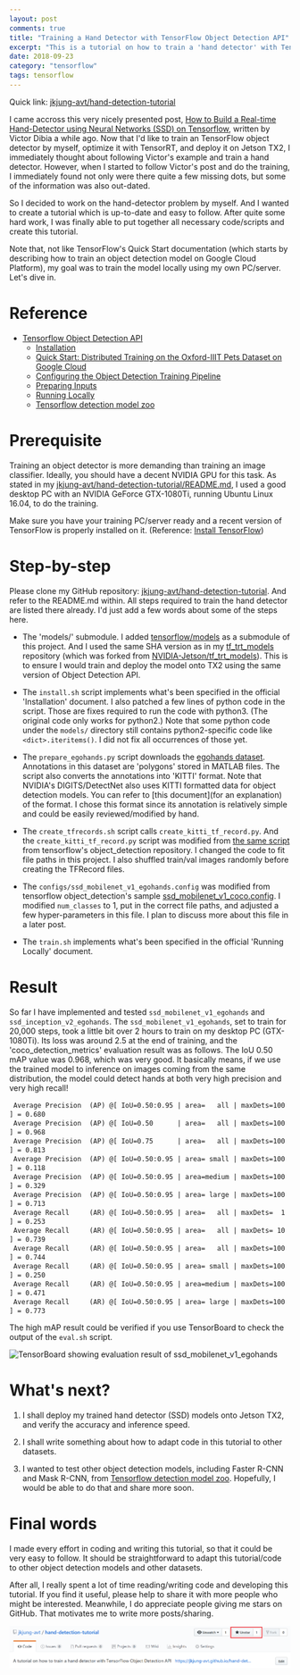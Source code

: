 ```yaml
---
layout: post
comments: true
title: "Training a Hand Detector with TensorFlow Object Detection API"
excerpt: "This is a tutorial on how to train a 'hand detector' with TensorFlow Object Detection API.  All code used in this tutorial are open-sourced on GitHub.  Just follow ths steps in this tutorial, and you should be able to train your own hand detector model in less than half a day."
date: 2018-09-23
category: "tensorflow"
tags: tensorflow
---
```


Quick link: [jkjung-avt/hand-detection-tutorial](https://github.com/jkjung-avt/hand-detection-tutorial)

I came accross this very nicely presented post, [How to Build a Real-time Hand-Detector using Neural Networks (SSD) on Tensorflow](https://towardsdatascience.com/how-to-build-a-real-time-hand-detector-using-neural-networks-ssd-on-tensorflow-d6bac0e4b2ce), written by Victor Dibia a while ago.  Now that I'd like to train an TensorFlow object detector by myself, optimize it with TensorRT, and deploy it on Jetson TX2, I immediately thought about following Victor's example and train a hand detector.  However, when I started to follow Victor's post and do the training, I immediately found not only were there quite a few missing dots, but some of the information was also out-dated.

So I decided to work on the hand-detector problem by myself.  And I wanted to create a tutorial which is up-to-date and easy to follow.  After quite some hard work, I was finally able to put together all necessary code/scripts and create this tutorial.

Note that, not like TensorFlow's Quick Start documentation (which starts by describing how to train an object detection model on Google Cloud Platform), my goal was to train the model locally using my own PC/server.  Let's dive in.

# Reference

* [Tensorflow Object Detection API](https://github.com/tensorflow/models/tree/master/research/object_detection)
  * [Installation](https://github.com/tensorflow/models/blob/master/research/object_detection/g3doc/installation.md)
  * [Quick Start: Distributed Training on the Oxford-IIIT Pets Dataset on Google Cloud](https://github.com/tensorflow/models/blob/master/research/object_detection/g3doc/running_pets.md)
  * [Configuring the Object Detection Training Pipeline](https://github.com/tensorflow/models/blob/master/research/object_detection/g3doc/configuring_jobs.md)
  * [Preparing Inputs](https://github.com/tensorflow/models/blob/master/research/object_detection/g3doc/preparing_inputs.md)
  * [Running Locally](https://github.com/tensorflow/models/blob/master/research/object_detection/g3doc/running_locally.md)
  * [Tensorflow detection model zoo](https://github.com/tensorflow/models/blob/master/research/object_detection/g3doc/detection_model_zoo.md)


# Prerequisite

Training an object detector is more demanding than training an image classifier.  Ideally, you should have a decent NVIDIA GPU for this task.  As stated in my [jkjung-avt/hand-detection-tutorial/README.md](https://github.com/jkjung-avt/hand-detection-tutorial/blob/master/README.md), I used a good desktop PC with an NVIDIA GeForce GTX-1080Ti, running Ubuntu Linux 16.04, to do the training.

Make sure you have your training PC/server ready and a recent version of TensorFlow is properly installed on it.  (Reference: [Install TensorFlow](https://www.tensorflow.org/install/))

# Step-by-step

Please clone my GitHub repository: [jkjung-avt/hand-detection-tutorial](https://github.com/jkjung-avt/hand-detection-tutorial).  And refer to the README.md within.  All steps required to train the hand detector are listed there already.  I'd just add a few words about some of the steps here.

* The 'models/' submodule.  I added [tensorflow/models](https://github.com/tensorflow/models) as a submodule of this project.  And I used the same SHA version as in my [tf_trt_models](https://github.com/jkjung-avt/tf_trt_models) repository (which was forked from [NVIDIA-Jetson/tf_trt_models](https://github.com/NVIDIA-Jetson/tf_trt_models)).  This is to ensure I would train and deploy the model onto TX2 using the same version of Object Detection API.

* The `install.sh` script implements what's been specified in the official 'Installation' document.  I also patched a few lines of python code in the script.  Those are fixes required to run the code with python3.  (The original code only works for python2.)  Note that some python code under the `models/` directory still contains python2-specific code like `<dict>.iteritems()`.  I did not fix all occurrences of those yet.

* The `prepare_egohands.py` script downloads the [egohands dataset](http://vision.soic.indiana.edu/projects/egohands/).  Annotations in this dataset are 'polygons' stored in MATLAB files.  The script also converts the annotations into 'KITTI' format. Note that NVIDIA's DIGITS/DetectNet also uses KITTI formatted data for object detection models.  You can refer to [this document](for an explanation) of the format.  I chose this format since its annotation is relatively simple and could be easily reviewed/modified by hand.

* The `create_tfrecords.sh` script calls `create_kitti_tf_record.py`.  And the `create_kitti_tf_record.py` script was modified from [the same script](https://github.com/tensorflow/models/blob/master/research/object_detection/dataset_tools/create_kitti_tf_record.py) from tensorflow's object_detection repository.  I changed the code to fit file paths in this project.  I also shuffled train/val images randomly before creating the TFRecord files.

* The `configs/ssd_mobilenet_v1_egohands.config` was modified from tensorflow object_detection's sample [ssd_mobilenet_v1_coco.config](https://github.com/tensorflow/models/blob/master/research/object_detection/samples/configs/ssd_mobilenet_v1_coco.config).  I modified `num_classes` to 1, put in the correct file paths, and adjusted a few hyper-parameters in this file.  I plan to discuss more about this file in a later post.

* The `train.sh` implements what's been specified in the official 'Running Locally' document.

# Result

So far I have implemented and tested `ssd_mobilenet_v1_egohands` and `ssd_inception_v2_egohands`.  The `ssd_mobilenet_v1_egohands`, set to train for 20,000 steps, took a little bit over 2 hours to train on my desktop PC (GTX-1080Ti).  Its loss was around 2.5 at the end of training, and the 'coco_detection_metrics' evaluation result was as follows.  The IoU 0.50 mAP value was 0.968, which was very good.  It basically means, if we use the trained model to inference on images coming from the same distribution, the model could detect hands at both very high precision and very high recall!

```
 Average Precision  (AP) @[ IoU=0.50:0.95 | area=   all | maxDets=100 ] = 0.680
 Average Precision  (AP) @[ IoU=0.50      | area=   all | maxDets=100 ] = 0.968
 Average Precision  (AP) @[ IoU=0.75      | area=   all | maxDets=100 ] = 0.813
 Average Precision  (AP) @[ IoU=0.50:0.95 | area= small | maxDets=100 ] = 0.118
 Average Precision  (AP) @[ IoU=0.50:0.95 | area=medium | maxDets=100 ] = 0.329
 Average Precision  (AP) @[ IoU=0.50:0.95 | area= large | maxDets=100 ] = 0.713
 Average Recall     (AR) @[ IoU=0.50:0.95 | area=   all | maxDets=  1 ] = 0.253
 Average Recall     (AR) @[ IoU=0.50:0.95 | area=   all | maxDets= 10 ] = 0.739
 Average Recall     (AR) @[ IoU=0.50:0.95 | area=   all | maxDets=100 ] = 0.744
 Average Recall     (AR) @[ IoU=0.50:0.95 | area= small | maxDets=100 ] = 0.250
 Average Recall     (AR) @[ IoU=0.50:0.95 | area=medium | maxDets=100 ] = 0.471
 Average Recall     (AR) @[ IoU=0.50:0.95 | area= large | maxDets=100 ] = 0.773
```

The high mAP result could be verified if you use TensorBoard to check the output of the `eval.sh` script.

![TensorBoard showing evaluation result of ssd_mobilenet_v1_egohands](https://github.com/jkjung-avt/hand-detection-tutorial/raw/master/doc/eval.png)

# What's next?

1. I shall deploy my trained hand detector (SSD) models onto Jetson TX2, and verify the accuracy and inference speed.

2. I shall write something about how to adapt code in this tutorial to other datasets.

3. I wanted to test other object detection models, including Faster R-CNN and Mask R-CNN, from [Tensorflow detection model zoo](https://github.com/tensorflow/models/blob/master/research/object_detection/g3doc/detection_model_zoo.md).  Hopefully, I would be able to do that and share more soon.

# Final words

I made every effort in coding and writing this tutorial, so that it could be very easy to follow.  It should be straightforward to adapt this tutorial/code to other object detection models and other datasets.

After all, I really spent a lot of time reading/writing code and developing this tutorial.  If you find it useful, please help to share it with more people who might be interested.  Meanwhile, I do appreciate people giving me stars on GitHub.  That motivates me to write more posts/sharing.

![Stars on my GitHub repo](/assets/2018-09-23-hand-detection-tutorial/github-stars.png)
